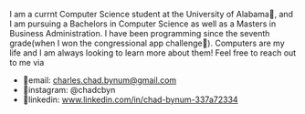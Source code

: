 I am a currnt Computer Science student at the University of Alabama🐘, and I am pursuing a Bachelors in Computer Science as well as a Masters in Business Administration.
I have been programming since the seventh grade(when I won the congressional app challenge🚀). Computers are my life and I am always looking to learn more about them!
Feel free to reach out to me via
 - 💌email: charles.chad.bynum@gmail.com 
 - 📸instagram: @chadcbyn
 - 💼linkedin: www.linkedin.com/in/chad-bynum-337a72334
